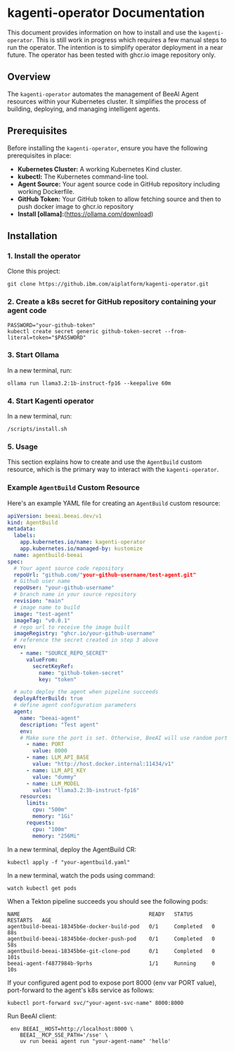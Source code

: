 # kagenti-operator Documentation

This document provides information on how to install and use the `kagenti-operator`. This is still work in progress which requires a few manual steps to run the operator. The intention is to simplify operator deployment in a near future. The operator has been tested with ghcr.io image repository only.  

## Overview

The `kagenti-operator` automates the management of BeeAI Agent resources within your Kubernetes cluster. It simplifies the process of building, deploying, and managing intelligent agents.

## Prerequisites

Before installing the `kagenti-operator`, ensure you have the following prerequisites in place:

* **Kubernetes Cluster:** A working Kubernetes Kind cluster.
* **kubectl:** The Kubernetes command-line tool.
* **Agent Source:** Your agent source code in GitHub repository including working Dockerfile.
* **GitHub Token:** Your GitHub token to allow fetching source and then to push docker image to ghcr.io repository
* **Install [ollama]:**(https://ollama.com/download)


## Installation

###   1. Install the operator
Clone this project:

```shell
git clone https://github.ibm.com/aiplatform/kagenti-operator.git
```

### 2. Create a k8s secret for GitHub repository containing your agent code

```shell
PASSWORD="your-github-token"
kubectl create secret generic github-token-secret --from-literal=token="$PASSWORD"
```

### 3. Start Ollama

In a new terminal, run:

```shell
ollama run llama3.2:1b-instruct-fp16 --keepalive 60m
```
### 4. Start Kagenti operator
In a new terminal, run:

```shell
/scripts/install.sh
```

### 5. Usage 

This section explains how to create and use the `AgentBuild` custom resource, which is the primary way to interact with the `kagenti-operator`.

###   Example `AgentBuild` Custom Resource

Here's an example YAML file for creating an `AgentBuild` custom resource:

```yaml
apiVersion: beeai.beeai.dev/v1
kind: AgentBuild
metadata:
  labels:
    app.kubernetes.io/name: kagenti-operator
    app.kubernetes.io/managed-by: kustomize
  name: agentbuild-beeai
spec:
  # Your agent source code repository
  repoUrl: "github.com/"your-github-username/test-agent.git"
  # Github user name
  repoUser: "your-github-username"
  # branch name in your source repository
  revision: "main"
  # image name to build
  image: "test-agent"
  imageTag: "v0.0.1"
  # repo url to receive the image built
  imageRegistry: "ghcr.io/your-github-username"
  # reference the secret created in step 3 above
  env:
    - name: "SOURCE_REPO_SECRET"
      valueFrom:
        secretKeyRef:
          name: "github-token-secret"
          key: "token"

  # auto deploy the agent when pipeline succeeds
  deployAfterBuild: true
  # define agent configuration parameters
  agent:
    name: "beeai-agent"
    description: "Test agent"
    env:
    # Make sure the port is set. Otherwise, BeeAI will use random port in your agent
      - name: PORT
        value: 8000
      - name: LLM_API_BASE
        value: "http://host.docker.internal:11434/v1"
      - name: LLM_API_KEY
        value: "dummy"  
      - name: LLM_MODEL
        value: "llama3.2:3b-instruct-fp16"
    resources:
      limits:
        cpu: "500m"
        memory: "1Gi"
      requests:
        cpu: "100m"
        memory: "256Mi"

```

In a new terminal, deploy the AgentBuild CR:

```
kubectl apply -f "your-agentbuild.yaml"
```

In a new terminal, watch the pods using command:

```shell
watch kubectl get pods
```

When a Tekton pipeline succeeds you should see the following pods:

```
NAME                                         READY   STATUS      RESTARTS   AGE
agentbuild-beeai-18345b6e-docker-build-pod   0/1     Completed   0          88s
agentbuild-beeai-18345b6e-docker-push-pod    0/1     Completed   0          58s
agentbuild-beeai-18345b6e-git-clone-pod      0/1     Completed   0          101s
beeai-agent-f4877984b-9prhs                  1/1     Running     0          10s
```

If your configured agent pod to expose port 8000 (env var PORT value), port-forward to the agent's k8s service as follows:

```shell
kubectl port-forward svc/"your-agent-svc-name" 8000:8000
```

Run BeeAI client:

```shell
 env BEEAI__HOST=http://localhost:8000 \
    BEEAI__MCP_SSE_PATH='/sse' \
    uv run beeai agent run "your-agent-name" 'hello'
```    

